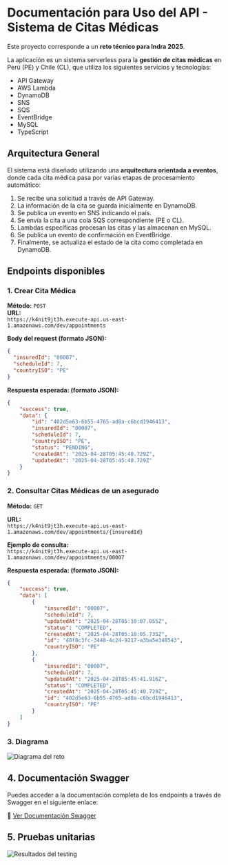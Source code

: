 # Documentación para Uso del API - Sistema de Citas Médicas

Este proyecto corresponde a un **reto técnico para Indra 2025**.

La aplicación es un sistema serverless para la **gestión de citas médicas** en Perú (PE) y Chile (CL), que utiliza los siguientes servicios y tecnologías:

- API Gateway
- AWS Lambda
- DynamoDB
- SNS
- SQS
- EventBridge
- MySQL
- TypeScript

## Arquitectura General

El sistema está diseñado utilizando una **arquitectura orientada a eventos**, donde cada cita médica pasa por varias etapas de procesamiento automático:

1. Se recibe una solicitud a través de API Gateway.
2. La información de la cita se guarda inicialmente en DynamoDB.
3. Se publica un evento en SNS indicando el país.
4. Se envía la cita a una cola SQS correspondiente (PE o CL).
5. Lambdas específicas procesan las citas y las almacenan en MySQL.
6. Se publica un evento de confirmación en EventBridge.
7. Finalmente, se actualiza el estado de la cita como completada en DynamoDB.

## Endpoints disponibles

### 1. Crear Cita Médica

**Método:** `POST`  
**URL:**  
`https://k4nit9jt3h.execute-api.us-east-1.amazonaws.com/dev/appointments`

**Body del request (formato JSON):**

```json
{
  "insuredId": "00007",
  "scheduleId": 7,
  "countryISO": "PE"
}
```
**Respuesta esperada: (formato JSON):**

```json
{
    "success": true,
    "data": {
        "id": "402d5e63-6b55-4765-ad8a-c6bcd1946413",
        "insuredId": "00007",
        "scheduleId": 7,
        "countryISO": "PE",
        "status": "PENDING",
        "createdAt": "2025-04-28T05:45:40.729Z",
        "updatedAt": "2025-04-28T05:45:40.729Z"
    }
}
```
### 2. Consultar Citas Médicas de un asegurado

**Método:** `GET`
  
**URL:**  
`https://k4nit9jt3h.execute-api.us-east-1.amazonaws.com/dev/appointments/{insuredId}`

**Ejemplo de consulta:**  
`https://k4nit9jt3h.execute-api.us-east-1.amazonaws.com/dev/appointments/00007`

**Respuesta esperada: (formato JSON):**

```json
{
    "success": true,
    "data": [
        {
            "insuredId": "00007",
            "scheduleId": 7,
            "updatedAt": "2025-04-28T05:10:07.055Z",
            "status": "COMPLETED",
            "createdAt": "2025-04-28T05:10:05.735Z",
            "id": "48f8c3fc-3448-4c24-9217-a3ba5e348543",
            "countryISO": "PE"
        },
        {
            "insuredId": "00007",
            "scheduleId": 7,
            "updatedAt": "2025-04-28T05:45:41.916Z",
            "status": "COMPLETED",
            "createdAt": "2025-04-28T05:45:40.729Z",
            "id": "402d5e63-6b55-4765-ad8a-c6bcd1946413",
            "countryISO": "PE"
        }
    ]
}
```

### 3. Diagrama
![Diagrama del reto](https://i.postimg.cc/gjj5NsCW/Sin-t-tulo.png)

## 4. Documentación Swagger

Puedes acceder a la documentación completa de los endpoints a través de Swagger en el siguiente enlace:

🔗 [Ver Documentación Swagger](https://k4nit9jt3h.execute-api.us-east-1.amazonaws.com/dev/swagger)

## 5. Pruebas unitarias
![Resultados del testing](https://i.postimg.cc/TYw8g2F4/testing.png)

